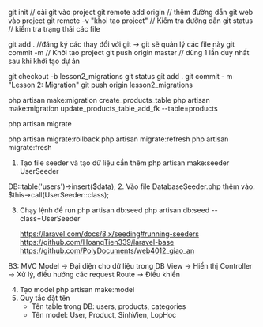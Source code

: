 git init // cài git vào project
git remote add origin <url> // thêm đường dẫn git web vào project
git remote -v "khoi tao project" // Kiểm tra đường dẫn
git status // kiểm tra trạng thái các file

git add . //đăng ký các thay đổi với git -> git sẽ quản lý các file này
git commit -m // Khởi tạo project
git push origin master // dùng 1 lần duy nhất sau khi khởi tạo dự án


git checkout -b lesson2_migrations
git status
git add .
git commit - m "Lesson 2: Migration"
git push origin lesson2_migrations

<!-- migration -->
php artisan make:migration create_products_table
php artisan make:migration update_products_table_add_fk --table=products
<!-- Đồng bộ với db -->
php artisan migrate

php artisan migrate:rollback
php artisan migrate:refresh
php artisan migrate:fresh


<!-- Tạo dữ liệu ảo -->
1. Tạo file seeder và tạo dữ liệu cần thêm
php artisan make:seeder UserSeeder

DB::table('users')->insert($data);
2. Vào file DatabaseSeeder.php thêm vào: 
    $this->call(UserSeeder::class);

3. Chạy lệnh để run
    php artisan db:seed
    php artisan db:seed --class=UserSeeder
    
    https://laravel.com/docs/8.x/seeding#running-seeders
    https://github.com/HoangTien339/laravel-base
    https://github.com/PolyDocuments/web4012_giao_an
    
B3: MVC
Model -> Đại diện cho dữ liệu trong DB
View  -> Hiển thị
Controller -> Xử lý, điều hướng các request
Route -> Điều khiển 

4. Tạo model
    php artisan make:model <TenModel>
5. Quy tắc đặt tên
    - Tên table trong DB: users, products, categories
    - Tên model: User, Product, SinhVien, LopHoc
